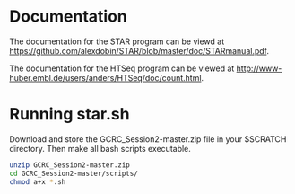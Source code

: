 # Documentation
The documentation for the STAR program can be viewd at https://github.com/alexdobin/STAR/blob/master/doc/STARmanual.pdf. 

The documentation for the HTSeq program can be viewed at http://www-huber.embl.de/users/anders/HTSeq/doc/count.html.

# Running star.sh
Download and store the GCRC_Session2-master.zip file in your $SCRATCH directory. Then make all bash scripts executable.

```bash
unzip GCRC_Session2-master.zip
cd GCRC_Session2-master/scripts/
chmod a+x *.sh
```

